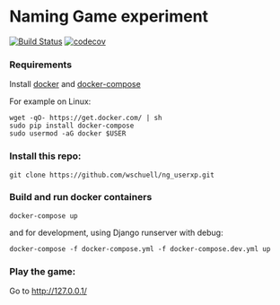 
# Naming Game experiment

[![Build Status](https://travis-ci.org/wschuell/ng_userxp.svg?branch=master)](https://travis-ci.org/wschuell/ng_userxp)
[![codecov](https://codecov.io/gh/wschuell/ng_userxp/branch/master/graph/badge.svg)](https://codecov.io/gh/wschuell/ng_userxp)

### Requirements

Install [docker](https://docs.docker.com/install/) and [docker-compose](https://docs.docker.com/compose/install/)

For example on Linux:
```
wget -qO- https://get.docker.com/ | sh
sudo pip install docker-compose
sudo usermod -aG docker $USER
```

### Install this repo:

```
git clone https://github.com/wschuell/ng_userxp.git
```

### Build and run docker containers
```
docker-compose up
```
and for development, using Django runserver with debug:
```
docker-compose -f docker-compose.yml -f docker-compose.dev.yml up
```

### Play the game:
Go to http://127.0.0.1/

